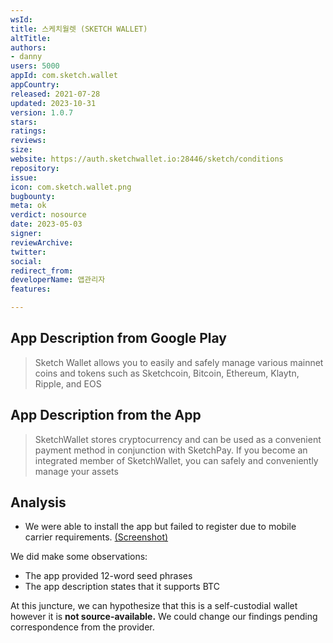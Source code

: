 ```yaml
---
wsId: 
title: 스케치월렛 (SKETCH WALLET)
altTitle: 
authors:
- danny
users: 5000
appId: com.sketch.wallet
appCountry: 
released: 2021-07-28
updated: 2023-10-31
version: 1.0.7
stars: 
ratings: 
reviews: 
size: 
website: https://auth.sketchwallet.io:28446/sketch/conditions
repository: 
issue: 
icon: com.sketch.wallet.png
bugbounty: 
meta: ok
verdict: nosource
date: 2023-05-03
signer: 
reviewArchive: 
twitter: 
social: 
redirect_from: 
developerName: 앱관리자
features: 

---
```


## App Description from Google Play

> Sketch Wallet allows you to easily and safely manage various mainnet coins and tokens such as Sketchcoin, Bitcoin, Ethereum, Klaytn, Ripple, and EOS

## App Description from the App 

> SketchWallet stores cryptocurrency and can be used as a convenient payment method in conjunction with SketchPay. If you become an integrated member of SketchWallet, you can safely and conveniently manage your assets 

## Analysis 

- We were able to install the app but failed to register due to mobile carrier requirements. [(Screenshot)](https://twitter.com/BitcoinWalletz/status/1653650176173809665)

We did make some observations:
- The app provided 12-word seed phrases 
- The app description states that it supports BTC

At this juncture, we can hypothesize that this is a self-custodial wallet however it is **not source-available.** We could change our findings pending correspondence from the provider.



